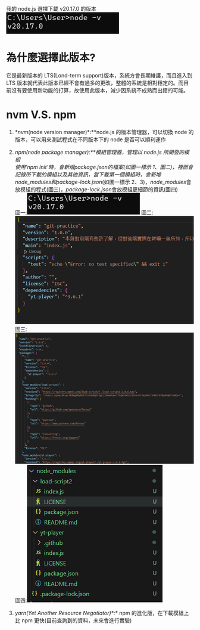 我的 node.js 選擇下載 v20.17.0 的版本
![範例1](./sampleIMGs/1.png "node.js版本")

# 為什麼選擇此版本?

它是最新版本的 LTS(Lond-term support)版本，系統方會長期維護，而且進入到 LTS 版本就代表此版本已經不會有過多的更改，整體的系統是相對穩定的。而目前沒有要使用新功能的打算，故使用此版本，減少因系統不成熟而出錯的可能。

# nvm V.S. npm

1. **nvm*(node version manager)*:**node.js 的版本管理器，可以切換 node 的版本，可以用來測試程式在不同版本下的 node 是否可以順利運作

2. **npm*(node package manager)*:**模組管理器，管理以 node.js 所開發的模組  
   使用'npm init'時，會新增*package.json*的檔案(如圖一標示 1、圖二)，裡面會記錄所下載的模組以及其他資訊，當下載第一個模組時，會新增*node_modules*和*package-lock.json*(如圖一標示 2、3)，*node_modules*會放模組的程式(圖三)，*package-lock.json*會放模組更細節的資訊(圖四)  
   圖一:![圖一](./sampleIMGs/1.png "資料夾變化")
   圖二:![圖二](./sampleIMGs/3.png "package.json")
   圖三:![圖三](./sampleIMGs/4.png "node_modules")
   圖四:![圖四](./sampleIMGs/5.png "package-lock.json")

3. **yarn*(Yet Another Resource Negotiator)*:** npm 的進化版，在下載模組上比 npm 更快(目前查詢到的資料，未來會進行實驗)
